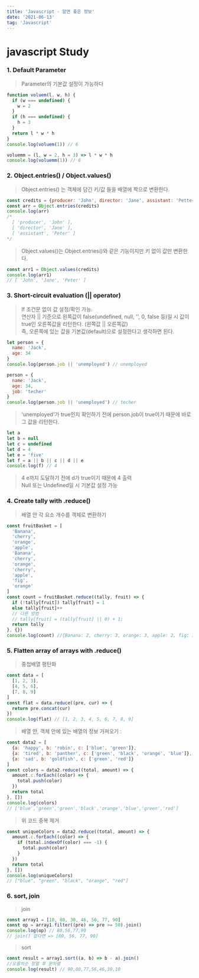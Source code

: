 ```yaml
---
title: 'Javascript - 알면 좋은 정보'
date: '2021-06-13'
tag: 'Javascript'
---
```


# javascript Study

### 1. Default Parameter

> Parameter의 기본값 설정이 가능하다

```js
function voluem(l, w, h) {
  if (w === undefined) {
    w = 2
  }
  if (h === undefined) {
    h = 3
  }
  return l * w * h
}
console.log(voluem(1)) // 6
```

```js
voluemm = (l, w = 2, h = 3) => l * w * h
console.log(voluemm(1)) // 6
```

### 2. Object.entries() / Object.values()

> Object.entries() 는 객체에 담긴 키/값 들을 배열에 짝으로 변환한다.

```js
const credits = {producer: 'John', director: 'Jane', assistant: 'Petter'}
const arr = Object.entries(credits)
console.log(arr)
/*
  [ 'producer', 'John' ],
  [ 'director', 'Jane' ],
  [ 'assistant', 'Peter' ]
*/
```

> Object.values()는 Object.entries()와 같은 기능이지만 키 없이 값만 변환한다.

```js
const arr1 = Object.values(credits)
console.log(arr1)
// [ 'John', 'Jane', 'Peter' ]
```

### 3. Short-circuit evaluation (|| operator)

> If 조건문 없이 값 설정/확인 가능.  
> 연산자 || 기준으로 왼쪽값이 false(undefined, null, '', 0, false 등)일 시 값이 true인 오른쪽값을 리턴한다. (왼쪽값 || 오른쪽값)  
> 즉, 오른쪽에 있는 값을 기본값(default)으로 설정한다고 생각하면 된다.

```js
let person = {
  name: 'Jack',
  age: 34
}
console.log(person.job || 'unemployed') // unemployed
```

```js
person = {
  name: 'Jack',
  age: 34,
  job: 'techer'
}
console.log(person.job || 'unemployed') // techer
```

> 'unemployed'가 true인지 확인하기 전에 person.job이 true이기 때문에 바로 그 값을 리턴한다.

```js
let a
let b = null
let c = undefined
let d = 4
let e = 'five'
let f = a || b || c || d || e
console.log(f) // 4
```

> 4 e까지 도달하기 전에 d가 true이기 때문에 4 출력  
> Null 또는 Undefined일 시 기본값 설정 가능

### 4. Create tally with .reduce()

> 배열 안 각 요소 개수를 객체로 변환하기

```js
const fruitBasket = [
  'Banana',
  'cherry',
  'orange',
  'apple',
  'Banana',
  'cherry',
  'orange',
  'cherry',
  'apple',
  'fig',
  'orange'
]
const count = fruitBasket.reduce((tally, fruit) => {
  if (!tally[fruit]) tally[fruit] = 1
  else tally[fruit]++
  // 다른 방법
  // tally[fruit] = (tally[fruit] || 0) + 1;
  return tally
}, {})
console.log(count) //{Banana: 2, cherry: 3, orange: 3, apple: 2, fig: 1}
```

### 5. Flatten array of arrays with .reduce()

> 중첩배열 평탄화

```js
const data = [
  [1, 2, 3],
  [4, 5, 6],
  [7, 8, 9]
]
const flat = data.reduce((pre, cur) => {
  return pre.concat(cur)
})
console.log(flat) // [1, 2, 3, 4, 5, 6, 7, 8, 9]
```

> 배열 안, 객체 안에 있는 배열의 정보 가져오기 :

```js
const data2 = [
  {a: 'happy', b: 'robin', c: ['blue', 'green']},
  {a: 'tired', b: 'panther', c: ['green', 'black', 'orange', 'blue']},
  {a: 'sad', b: 'goldfish', c: ['green', 'red']}
]
const colors = data2.reduce((total, amount) => {
  amount.c.forEach((color) => {
    total.push(color)
  })
  return total
}, [])
console.log(colors)
// ['blue','green','green','black','orange','blue','green','red']
```

> 위 코드 중복 제거

```js
const uniqueColors = data2.reduce((total, amount) => {
  amount.c.forEach((color) => {
    if (total.indexOf(color) === -1) {
      total.push(color)
    }
  })
  return total
}, [])
console.log(uniqueColors)
// ["blue", "green", "black", "orange", "red"]
```

### 6. sort, join

> join

```js
const array1 = [10, 80, 30, 46, 56, 77, 90]
const op = array1.filter((pre) => pre >= 50).join()
console.log(op) // 80,56,77,90
// join() 없다면 => [80, 56, 77, 90]
```

> sort

```js
const result = array1.sort((a, b) => b - a).join()
//오름차순 정렬 후 문자열
console.log(result) // 90,80,77,56,46,30,10
```
